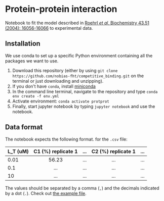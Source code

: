 # Protein-protein interaction

Notebook to fit the model described in [Roehrl *et al*, Biochemistry 43.51 (2004): 16056-16066](https://pubs.acs.org/doi/full/10.1021/bi048233g?casa_token=rlvgtYAYetcAAAAA%3Av59DOeTp14qDL3OZDasWt-_LJYpS1buuMrQI9McanroG3nbRCansk8UERtaN8XlYoF2zyAInV6gE2Fqx) to experimental data.


## Installation

We use conda to set up a specific Python environment containing all the packages we want to use.

1. Download this repository (either by using `git clone https://github.com/nobias-fht/competitive_binding.git` on the terminal or just downloading and unzipping).
2. If you don't have `conda`, install [miniconda](https://docs.conda.io/projects/conda/en/latest/user-guide/install/macos.html)
3. In the command line terminal, navigate to the repository and type `conda env create -f env.yml`
4. Activate environment: `conda activate protprot`
5. Finally, start jupyter notebook by typing `jupyter notebook` and use the notebook.


## Data format

The notebook expects the following format. for the `.csv` file:


| L_T (uM) | C1 (%) replicate 1 | ... | C2 (%) replicate 1 | ... |
|----------|:------------------:|:---:|:------------------:|:---:|
| 0.01     | 56.23              | ... | ...                | ... |
| 0.1      | ...                | ... | ...                | ... |
| 10       | ...                | ... | ...                | ... |


The values should be separated by a comma (`,`) and the decimals indicated by a dot (`.`). Check out [the example file](example.csv).
